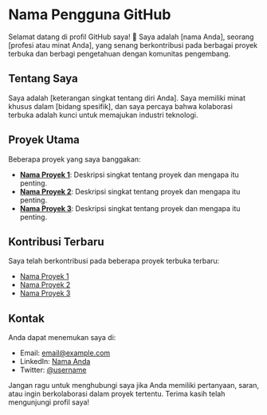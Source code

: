 # Nama Pengguna GitHub

Selamat datang di profil GitHub saya! 👋 Saya adalah [nama Anda], seorang [profesi atau minat Anda], yang senang berkontribusi pada berbagai proyek terbuka dan berbagi pengetahuan dengan komunitas pengembang.

## Tentang Saya

Saya adalah [keterangan singkat tentang diri Anda]. Saya memiliki minat khusus dalam [bidang spesifik], dan saya percaya bahwa kolaborasi terbuka adalah kunci untuk memajukan industri teknologi.

## Proyek Utama

Beberapa proyek yang saya banggakan:

- **[Nama Proyek 1](link_proyek_1)**: Deskripsi singkat tentang proyek dan mengapa itu penting.
- **[Nama Proyek 2](link_proyek_2)**: Deskripsi singkat tentang proyek dan mengapa itu penting.
- **[Nama Proyek 3](link_proyek_3)**: Deskripsi singkat tentang proyek dan mengapa itu penting.

## Kontribusi Terbaru

Saya telah berkontribusi pada beberapa proyek terbuka terbaru:

- [Nama Proyek 1](link_kontribusi_1)
- [Nama Proyek 2](link_kontribusi_2)
- [Nama Proyek 3](link_kontribusi_3)

## Kontak

Anda dapat menemukan saya di:

- Email: [email@example.com](mailto:email@example.com)
- LinkedIn: [Nama Anda](https://www.linkedin.com/in/username)
- Twitter: [@username](https://twitter.com/username)

Jangan ragu untuk menghubungi saya jika Anda memiliki pertanyaan, saran, atau ingin berkolaborasi dalam proyek tertentu. Terima kasih telah mengunjungi profil saya!
